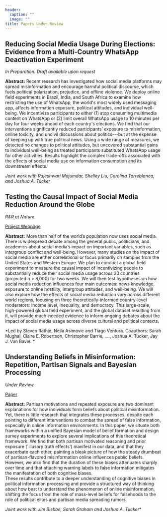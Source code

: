```yaml
---
header:
  caption: ""
  image: ""
title: Papers Under Review
---
```



## Reducing Social Media Usage During Elections: Evidence from a Multi-Country WhatsApp Deactivation Experiment

*In Preparation. Draft available upon request*

**Abstract:**  Recent research has investigated how social media platforms may spread misinformation and encourage harmful political discourse, which fuels political polarization, prejudice, and offline violence. We deploy online field experiments in Brazil, India, and South Africa to examine how restricting the use of WhatsApp, the world's most widely used messaging app, affects information exposure, political attitudes, and individual well-being. We incentivize participants to either (1) stop consuming multimedia content on WhatsApp or (2) limit overall WhatsApp usage to 10 minutes per day for four weeks ahead of each country's elections. We find that our interventions significantly reduced participants’ exposure to misinformation, online toxicity, and uncivil discussions about politics---but at the expense of keeping up with true political news. Using a wide range of measures, we  detected no changes to political attitudes, but uncovered substantial gains to individual well-being as treated participants substituted WhatsApp usage for other activities. Results highlight the complex trade-offs associated with the effects of social media use on information consumption and its downstream effects. 

*Joint work with Rajeshwari Majumdar, Shelley Liu, Carolina Torreblanca, and Joshua A. Tucker*

## Testing the Causal Impact of Social Media Reduction Around the Globe

*R&R at Nature*

[Project Webpage](https://globalsocialmediastudy.com/)

**Abstract:** More than half of the world’s population now uses social media. There is widespread debate among the general public, politicians, and academics about social media’s impact on important variables, such as intergroup conflict and well-being. However, many studies on the impact of social media are either correlational or focus primarily on samples from the United States and Western Europe. We plan to conduct a global field experiment to measure the causal impact of incentivizing people to substantially reduce their social media usage across 23 countries (projected n > 8,000) for two weeks. We will then test hypotheses on how social media reduction influences four main outcomes: news knowledge, exposure to online hostility, intergroup attitudes, and well-being. We will also explore how the effects of social media reduction vary across different world regions, focusing on three theoretically-informed country-level moderators: income level, inequality, and democracy. This large-scale, high-powered global field experiment, and the global dataset resulting from it, will provide much-needed evidence to inform ongoing debates about the impact of social media usage across diverse cultural and political contexts.

*Led by Steven Rathje, Nejla Asimovic and Tiago Ventura. Coauthors: Sarah Mughal, Claire E. Robertson, Christopher Barrie, ....,  Joshua A. Tucker,  Jay J. Van Bavel. *

## Understanding Beliefs in Misinformation: Repetition, Partisan Signals and Bayesian Processing

*Under Review*

[Paper](https://www.venturatiago.com/talk/ite/ite.pdf)

**Abstract:** Partisan motivations and repeated exposure are two dominant explanations for how individuals form beliefs about political misinformation. 
Yet, there is little research that integrates these processes, despite each pointing to different interventions to combat the spread of false information, especially in online information environments. 
In this paper, we situate both frameworks within a unified Bayesian model of belief formation and design survey experiments to explore several implications of this theoretical framework. 
We find that both partisan motivated reasoning and prior exposure (`illusory truth effects') manifest in our data, and that they exacerbate each other, painting a bleak picture of how the steady drumbeat of partisan-flavored misinformation online influences public beliefs. 
However, we also find that the duration of these biases attenuates sharply over time and that attaching warning labels to false information mitigates the manifestation of both cognitive biases.  
These results contribute to a deeper understanding of cognitive biases in political information processing and provide a structured way of thinking about how best to understand the phenomenon of online misinformation, shifting the focus from the role of mass-level beliefs for falsehoods to the role of political elites and partisan media spreading rumors.

*Joint work with Jim Bisbbe, Sarah Graham and Joshua A. Tucker**

